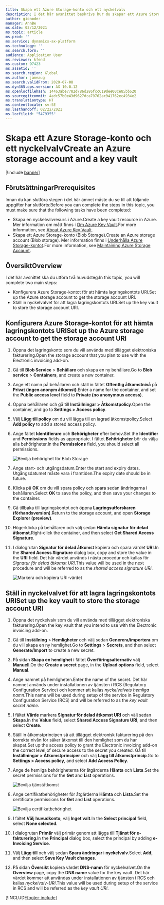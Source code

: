 ```yaml
---
title: Skapa ett Azure Storage-konto och ett nyckelvalv
description: I det här avsnittet beskrivs hur du skapar ett Azure Storage-konto och nyckelvalv.
author: gionoder
manager: AnnBe
ms.date: 02/12/2021
ms.topic: article
ms.prod: ''
ms.service: dynamics-ax-platform
ms.technology: ''
ms.search.form: ''
audience: Application User
ms.reviewer: kfend
ms.custom: 97423
ms.assetid: ''
ms.search.region: Global
ms.author: janeaug
ms.search.validFrom: 2020-07-08
ms.dyn365.ops.version: AX 10.0.12
ms.openlocfilehash: 14463abe7782d786d286fcc619dee00ce85bb620
ms.sourcegitcommit: 4adc57b0e43d9627dca70762ac941762ec4934e2
ms.translationtype: HT
ms.contentlocale: sv-SE
ms.lasthandoff: 02/22/2021
ms.locfileid: "5479355"
---
```

# <a name="create-an-azure-storage-account-and-a-key-vault"></a><span data-ttu-id="d2c13-103">Skapa ett Azure Storage-konto och ett nyckelvalv</span><span class="sxs-lookup"><span data-stu-id="d2c13-103">Create an Azure storage account and a key vault</span></span>

[!include [banner](../includes/banner.md)]

## <a name="prerequisites"></a><span data-ttu-id="d2c13-104">Förutsättningar</span><span class="sxs-lookup"><span data-stu-id="d2c13-104">Prerequisites</span></span>

<span data-ttu-id="d2c13-105">Innan du kan slutföra stegen i det här ämnet måste du se till att följande uppgifter har slutförts:</span><span class="sxs-lookup"><span data-stu-id="d2c13-105">Before you can complete the steps in this topic, you must make sure that the following tasks have been completed:</span></span>

- <span data-ttu-id="d2c13-106">Skapa en nyckelvalvresurs i Azure.</span><span class="sxs-lookup"><span data-stu-id="d2c13-106">Create a key vault resource in Azure.</span></span> <span data-ttu-id="d2c13-107">Mer information om mått finns i [Om Azure Key Vault](https://docs.microsoft.com/azure/key-vault/general/overview).</span><span class="sxs-lookup"><span data-stu-id="d2c13-107">For more information, see [About Azure Key Vault](https://docs.microsoft.com/azure/key-vault/general/overview).</span></span>
- <span data-ttu-id="d2c13-108">Skapa ett Azure Storage-konto (Blob Storage).</span><span class="sxs-lookup"><span data-stu-id="d2c13-108">Create an Azure storage account (Blob storage).</span></span> <span data-ttu-id="d2c13-109">Mer information finns i [Underhålla Azure Storage-kontot](https://docs.microsoft.com/azure/storage/blobs/).</span><span class="sxs-lookup"><span data-stu-id="d2c13-109">For more information, see [Maintaining Azure Storage Account](https://docs.microsoft.com/azure/storage/blobs/).</span></span>

## <a name="overview"></a><span data-ttu-id="d2c13-110">Översikt</span><span class="sxs-lookup"><span data-stu-id="d2c13-110">Overview</span></span>

<span data-ttu-id="d2c13-111">I det här avsnittet ska du utföra två huvudsteg:</span><span class="sxs-lookup"><span data-stu-id="d2c13-111">In this topic, you will complete two main steps:</span></span>

- <span data-ttu-id="d2c13-112">Konfigurera Azure Storage-kontot för att hämta lagringskontots URI.</span><span class="sxs-lookup"><span data-stu-id="d2c13-112">Set up the Azure storage account to get the storage account URI.</span></span>
- <span data-ttu-id="d2c13-113">Ställ in nyckelvalvet för att lagra lagringskontots URI.</span><span class="sxs-lookup"><span data-stu-id="d2c13-113">Set up the key vault to store the storage account URI.</span></span>

## <a name="set-up-the-azure-storage-account-to-get-the-storage-account-uri"></a><span data-ttu-id="d2c13-114">Konfigurera Azure Storage-kontot för att hämta lagringskontots URI</span><span class="sxs-lookup"><span data-stu-id="d2c13-114">Set up the Azure storage account to get the storage account URI</span></span>

1. <span data-ttu-id="d2c13-115">Öppna det lagringskonto som du vill använda med tillägget elektroniska fakturering.</span><span class="sxs-lookup"><span data-stu-id="d2c13-115">Open the storage account that you plan to use with the Electronic invoicing add-on.</span></span>
2. <span data-ttu-id="d2c13-116">Gå till **Blob Service** \> **Behållare** och skapa en ny behållare.</span><span class="sxs-lookup"><span data-stu-id="d2c13-116">Go to **Blob service** \> **Containers**, and create a new container.</span></span>
3. <span data-ttu-id="d2c13-117">Ange ett namn på behållaren och ställ in fältet **Offentlig åtkomstnivå** på **Privat (ingen anonym åtkomst)**.</span><span class="sxs-lookup"><span data-stu-id="d2c13-117">Enter a name for the container, and set the **Public access level** field to **Private (no anonymous access)**.</span></span>
4. <span data-ttu-id="d2c13-118">Öppna behållaren och gå till **Inställningar \> Åtkomstpolicy**.</span><span class="sxs-lookup"><span data-stu-id="d2c13-118">Open the container, and go to **Settings \> Access policy**.</span></span>
5. <span data-ttu-id="d2c13-119">Välj **Lägg till policy** om du vill lägga till en lagrad åtkomstpolicy.</span><span class="sxs-lookup"><span data-stu-id="d2c13-119">Select **Add policy** to add a stored access policy.</span></span>
6. <span data-ttu-id="d2c13-120">Ange fältet **Identifierare** och **Behörigheter** efter behov.</span><span class="sxs-lookup"><span data-stu-id="d2c13-120">Set the **Identifier** and **Permissions** fields as appropriate.</span></span> <span data-ttu-id="d2c13-121">I fältet **Behörigheter** bör du välja alla behörigheter.</span><span class="sxs-lookup"><span data-stu-id="d2c13-121">In the **Permissions** field, you should select all permissions.</span></span>

    ![Bevilja behörighet för Blob Storage](media/e-Invoicing-services-create-azure-resources-grant-blob-permissions.png)

7. <span data-ttu-id="d2c13-123">Ange start- och utgångsdatum.</span><span class="sxs-lookup"><span data-stu-id="d2c13-123">Enter the start and expiry dates.</span></span> <span data-ttu-id="d2c13-124">Utgångsdatumet måste vara i framtiden.</span><span class="sxs-lookup"><span data-stu-id="d2c13-124">The expiry date should be in future.</span></span>
8. <span data-ttu-id="d2c13-125">Klicka på **OK** om du vill spara policy och spara sedan ändringarna i behållaren.</span><span class="sxs-lookup"><span data-stu-id="d2c13-125">Select **OK** to save the policy, and then save your changes to the container.</span></span>
9. <span data-ttu-id="d2c13-126">Gå tillbaka till lagringskontot och öppna **Lagringsutforskaren (förhandsversion)**.</span><span class="sxs-lookup"><span data-stu-id="d2c13-126">Return to the storage account, and open **Storage Explorer (preview)**.</span></span>
10. <span data-ttu-id="d2c13-127">Högerklicka på behållaren och välj sedan **Hämta signatur för delad åtkomst**.</span><span class="sxs-lookup"><span data-stu-id="d2c13-127">Right-click the container, and then select **Get Shared Access Signature**.</span></span>
11. <span data-ttu-id="d2c13-128">I dialogrutan **Signatur för delad åtkomst** kopiera och spara värdet **URI**.</span><span class="sxs-lookup"><span data-stu-id="d2c13-128">In the **Shared Access Signature** dialog box, copy and store the value in the **URI** field.</span></span> <span data-ttu-id="d2c13-129">Det här värdet används i nästa procedur och kallas för *Signatur för delad åtkomst URI*.</span><span class="sxs-lookup"><span data-stu-id="d2c13-129">This value will be used in the next procedure and will be referred to as the *shared access signature URI*.</span></span>

    ![Markera och kopiera URI-värdet](media/e-Invoicing-services-create-azure-resources-select-and-copy-uri.png)

## <a name="set-up-the-key-vault-to-store-the-storage-account-uri"></a><span data-ttu-id="d2c13-131">Ställ in nyckelvalvet för att lagra lagringskontots URI</span><span class="sxs-lookup"><span data-stu-id="d2c13-131">Set up the key vault to store the storage account URI</span></span>

1. <span data-ttu-id="d2c13-132">Öppna det nyckelvalv som du vill använda med tillägget elektroniska fakturering.</span><span class="sxs-lookup"><span data-stu-id="d2c13-132">Open the key vault that you intend to use with the Electronic invoicing add-on.</span></span>
2. <span data-ttu-id="d2c13-133">Gå till **Inställning** \> **Hemligheter** och välj sedan **Generera/importera** om du vill skapa en ny hemlighet.</span><span class="sxs-lookup"><span data-stu-id="d2c13-133">Go to **Settings** \> **Secrets**, and then select **Generate/Import** to create a new secret.</span></span>
3. <span data-ttu-id="d2c13-134">På sidan **Skapa en hemlighet** i fältet **Överföringsalternativ** välj **Manuell**.</span><span class="sxs-lookup"><span data-stu-id="d2c13-134">On the **Create a secret** page, in the **Upload options** field, select **Manual**.</span></span>
4. <span data-ttu-id="d2c13-135">Ange namnet på hemligheten.</span><span class="sxs-lookup"><span data-stu-id="d2c13-135">Enter the name of the secret.</span></span> <span data-ttu-id="d2c13-136">Det här namnet används under installationen av tjänsten i RCS (Regulatory Configuration Service) och kommer att kallas *nyckelvalvets hemliga namn*.</span><span class="sxs-lookup"><span data-stu-id="d2c13-136">This name will be used during setup of the service in Regulatory Configuration Service (RCS) and will be referred to as the *key vault secret name*.</span></span>
5. <span data-ttu-id="d2c13-137">I fältet **Värde** markera **Signatur för delad åtkomst URI** och välj sedan **Skapa**.</span><span class="sxs-lookup"><span data-stu-id="d2c13-137">In the **Value** field, select **Shared Access Signature URI**, and then select **Create**.</span></span>
6. <span data-ttu-id="d2c13-138">Ställ in åtkomstprincipen så att tillägget elektronisk fakturering på den korrekta nivån för säker åtkomst till den hemlighet som du har skapat.</span><span class="sxs-lookup"><span data-stu-id="d2c13-138">Set up the access policy to grant the Electronic invoicing add-on the correct level of secure access to the secret you created.</span></span> <span data-ttu-id="d2c13-139">Gå till **Inställningar \> Åtkomstprinciper** och välj **Lägg till åtkomstprincip**.</span><span class="sxs-lookup"><span data-stu-id="d2c13-139">Go to **Settings \> Access policy**, and select **Add Access Policy**.</span></span>
7. <span data-ttu-id="d2c13-140">Ange de hemliga behörigheterna för åtgärderna **Hämta** och **Lista**.</span><span class="sxs-lookup"><span data-stu-id="d2c13-140">Set the secret permissions for the **Get** and **List** operations.</span></span>

    ![Bevilja tjänståtkomst](media/e-Invoicing-services-create-azure-resources-grant-service-access.png)

8. <span data-ttu-id="d2c13-142">Ange certifikatbehörigheter för åtgärderna **Hämta** och **Lista**.</span><span class="sxs-lookup"><span data-stu-id="d2c13-142">Set the certificate permissions for **Get** and **List** operations.</span></span>

    ![Bevilja certifikatbehörighet](media/e-Invoicing-services-create-azure-resources-grant-certificate-permission.png)

9. <span data-ttu-id="d2c13-144">I fältet **Välj huvudkonto**, välj **Inget valt**.</span><span class="sxs-lookup"><span data-stu-id="d2c13-144">In the **Select principal** field, select **None selected**.</span></span>
10. <span data-ttu-id="d2c13-145">I dialogrutan **Primär** välj primär genom att lägga till **Tjänst för e-fakturering**.</span><span class="sxs-lookup"><span data-stu-id="d2c13-145">In the **Principal** dialog box, select the principal by adding **e-Invoicing Service**.</span></span>
11. <span data-ttu-id="d2c13-146">Välj **Lägg till** och välj sedan **Spara ändringar i nyckelvalv**.</span><span class="sxs-lookup"><span data-stu-id="d2c13-146">Select **Add**, and then select **Save Key Vault changes**.</span></span>
12. <span data-ttu-id="d2c13-147">På sidan **Översikt** kopiera värdet **DNS-namn** för nyckelvalvet.</span><span class="sxs-lookup"><span data-stu-id="d2c13-147">On the **Overview** page, copy the **DNS name** value for the key vault.</span></span> <span data-ttu-id="d2c13-148">Det här värdet kommer att användas under installationen av tjänsten i RCS och kallas *nyckelvalv-URI*.</span><span class="sxs-lookup"><span data-stu-id="d2c13-148">This value will be used during setup of the service in RCS and will be referred as the *key vault URI*.</span></span>



[!INCLUDE[footer-include](../../includes/footer-banner.md)]

